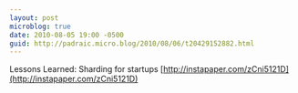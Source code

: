 ```yaml
---
layout: post
microblog: true
date: 2010-08-05 19:00 -0500
guid: http://padraic.micro.blog/2010/08/06/t20429152882.html
---
```

Lessons Learned: Sharding for startups [http://instapaper.com/zCni5121D](http://instapaper.com/zCni5121D)
